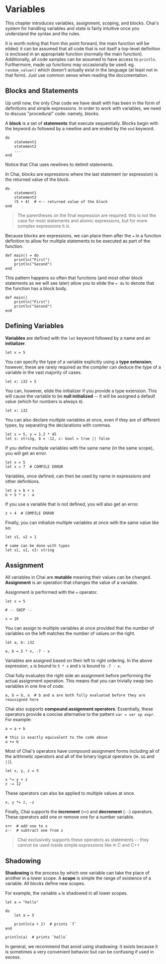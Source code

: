 # Variables

This chapter introduces variables, assignment, scoping, and blocks.  Chai's
system for handling variables and state is fairly intuitive once you understand
the syntax and the rules.

It is worth noting that from this point forward, the main function will be
elided: it can be assumed that all code that is not itself a top-level
definition is enclosed in an appropriate function (normally the main function).
Additionally, all code samples can be assumed to have access to `println`.
Furthermore, made up functions may occasionally be used: eg. `random_value()`
which doesn't actually exist in the language (at least not in that form). Just
use common sense when reading the documentation.

## Blocks and Statements

Up until now, the only Chai code we have dealt with has been in the form of
definitions and simple expressions.  In order to work with variables, we need to
discuss "procedural" code: namely, blocks.

A **block** is a set of **statements** that execute sequentially.  Blocks begin
with the keyword `do` followed by a newline and are ended by the `end` keyword.

    do
        statement1
        statement2
        ...
    end

Notice that Chai uses newlines to delimit statements.  

In Chai, blocks are expressions where the last statement (or expression) is the
returned value of the block.  

    do
        statement1
        statement2
        (5 + 4)  # <-- returned value of the block
    end

> The parentheses on the final expression are required: this is not the case for
> most statements and atomic expressions, but for more complex expressions it
> is.

Because blocks are expressions, we can place them after the `=` in a function
definition to allow for multiple statements to be executed as part of the
function.

    def main() = do
        println("First")
        println("Second")
    end

This pattern happens so often that functions (and most other block statements as
we will see later) allow you to elide the `= do` to denote that the function has
a block body.

    def main()
        println("First")
        println("Second")
    end

## Defining Variables

**Variables** are defined with the `let` keyword followed by a name and an
**initializer**.

    let x = 5

You can specify the type of a variable explicitly using a **type extension**;
however, these are rarely required as the compiler can deduce the type of a
variable in the vast majority of cases.

    let x: i32 = 5

You can, however, elide the initializer if you provide a type extension.  This
will cause the variable to be **null initialized** -- it will be assigned a
default value (which for numbers is always `0`).

    let x: i32

You can also declare multiple variables at once, even if they are of different
types, by separating the declarations with commas.

    let x = 5, y = 1.2 * 45
    let s: string, b = -12, c: bool = true || false

If you define multiple variables with the same name (in the same scope), you
will get an error.

    let x = 5
    let x = 7  # COMPILE ERROR

Variables, once defined, can then be used by name in expressions and other
definitions.

    let a = b + x
    b + 5 * x - a

If you use a variable that is not defined, you will also get an error.

    z + 4  # COMPILE ERROR

Finally, you can initialize multiple variables at once with the same value like
so:

    let v1, v2 = 1

    # same can be done with types
    let s1, s2, s3: string

## Assignment

All variables in Chai are **mutable** meaning their values can be changed.
**Assignment** is an operation that changes the value of a variable.

Assignment is performed with the `=` operator.

    let x = 5
    
    # -- SNIP --
    
    x = 10

You can assign to multiple variables at once provided that the number of
variables on the left matches the number of values on the right.

    let a, b: i32

    a, b = 5 * x, -7 - x

Variables are assigned based on their left to right ordering.  In the above
expression, `a` is bound to `5 * x` and `b` is bound to `-7 - x`. 

Chai fully evaluates the right side an assignment before performing the actual
assignment operation.  This means that you can trivially swap two variables
in one line of code:

    a, b = b, a  # b and a are both fully evaluated before they are reassigned here

Chai also supports **compound assignment operators**.  Essentially, these operators
provide a concise alternative to the pattern `var = var op expr`.  For example:

    a = a + b

    # this is exactly equivalent to the code above
    a += b

Most of Chai's operators have compound assignment forms including all of the
arithmetic operators and all of the binary logical operators (ie. `&&` and
`||`).

    let x, y, z = 5

    x *= y + z
    z -= 12

These operators can also be applied to multiple values at once.

    x, y *= z, -z

Finally, Chai supports the **increment** (`++`) and **decrement** (`--`)
operators.  These operators add one or remove one for a number variable.

    x++  # add one to x
    z--  # subtract one from z

> Chai exclusively supports these operators as statements -- they cannot be used
> inside simple expressions like in C and C++

## Shadowing

**Shadowing** is the process by which one variable can take the place of another
in a lower scope.  A **scope** is simple the range of existence of a variable.
All blocks define new scopes.

For example, the variable `a` is shadowed in all lower scopes.

    let a = "hello"

    do
        let a = 5

        println(a + 2)  # prints `7`
    end

    println(a)  # prints `hello`

In general, we recommend that avoid using shadowing: it exists because it is
sometimes a very convenient behavior but can be confusing if used in excess.



